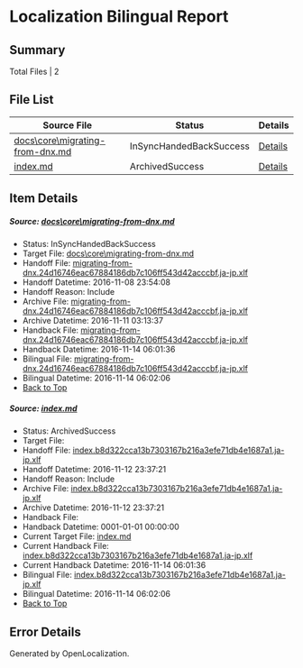 # <a name='report-top'></a> Localization Bilingual Report

## Summary
 Total Files | 2

## File List
 Source File | Status | Details 
 ----------- | ------ | ------- 
 [docs\core\migrating-from-dnx.md](https://github.com/dotnet/docs/blob/956a0766fe0171052983627f2cf2e8264d6b0365/docs/core/migrating-from-dnx.md) | InSyncHandedBackSuccess | [Details](#e79746734c179c3f7797a10bdcd79606b818afea37)
 [index.md](https://github.com/dotnet/docs/blob/edc4d3d1de452f4acf3eeae2bcc618311351cae0/index.md) | ArchivedSuccess | [Details](#a0b4e21367244d0c72e05499c62e354fce9179e7517)

## Item Details
##### <a name='e79746734c179c3f7797a10bdcd79606b818afea37'></a> Source: [docs\core\migrating-from-dnx.md](https://github.com/dotnet/docs/blob/956a0766fe0171052983627f2cf2e8264d6b0365/docs/core/migrating-from-dnx.md)
* Status: InSyncHandedBackSuccess
* Target File: [docs\core\migrating-from-dnx.md](https://github.com/dotnet/docs.ja-jp/blob/24671cc2656a35500aa17c47b0b3a1ec4a44d1d1/docs/core/migrating-from-dnx.md)
* Handoff File: [migrating-from-dnx.24d16746eac67884186db7c106ff543d42acccbf.ja-jp.xlf](https://github.com/dotnet/docs.handoff/blob/cf96ce8f674b579ed4bf74dfc30f07cca74152a5/ol-handoff/dotnet/docs.ja-jp/master/ht-p1/migrating-from-dnx.24d16746eac67884186db7c106ff543d42acccbf.ja-jp.xlf)
* Handoff Datetime: 2016-11-08 23:54:08
* Handoff Reason: Include
* Archive File: [migrating-from-dnx.24d16746eac67884186db7c106ff543d42acccbf.ja-jp.xlf](https://github.com/dotnet/docs.handoff/blob/9bb5cee4d9fd4dda549b97338216096137eeb590/ol-archive/dotnet/docs.ja-jp/master/ht-p1/migrating-from-dnx.24d16746eac67884186db7c106ff543d42acccbf.ja-jp.xlf)
* Archive Datetime: 2016-11-11 03:13:37
* Handback File: [migrating-from-dnx.24d16746eac67884186db7c106ff543d42acccbf.ja-jp.xlf](https://github.com/dotnet/docs.handback/blob/9e00564130ca8350041659146e8ff503cc12d653/ol-handback/dotnet/docs.ja-jp/master/ht-p1/migrating-from-dnx.24d16746eac67884186db7c106ff543d42acccbf.ja-jp.xlf)
* Handback Datetime: 2016-11-14 06:01:36
* Bilingual File: [migrating-from-dnx.24d16746eac67884186db7c106ff543d42acccbf.ja-jp.xlf](https://github.com/dotnet/docs.handback/blob/9e00564130ca8350041659146e8ff503cc12d653/ol-handback/dotnet/docs.ja-jp/master/ht-p1/migrating-from-dnx.24d16746eac67884186db7c106ff543d42acccbf.ja-jp.xlf)
* Bilingual Datetime: 2016-11-14 06:02:06
* [Back to Top](#report-top)

##### <a name='a0b4e21367244d0c72e05499c62e354fce9179e7517'></a> Source: [index.md](https://github.com/dotnet/docs/blob/edc4d3d1de452f4acf3eeae2bcc618311351cae0/index.md)
* Status: ArchivedSuccess
* Target File: 
* Handoff File: [index.b8d322cca13b7303167b216a3efe71db4e1687a1.ja-jp.xlf](https://github.com/dotnet/docs.handoff/blob/c744299bb668a9eed1ebb02083679018c7893073/ol-handoff/dotnet/docs.ja-jp/master/ht-p1/index.b8d322cca13b7303167b216a3efe71db4e1687a1.ja-jp.xlf)
* Handoff Datetime: 2016-11-12 23:37:21
* Handoff Reason: Include
* Archive File: [index.b8d322cca13b7303167b216a3efe71db4e1687a1.ja-jp.xlf](https://github.com/dotnet/docs.handoff/blob/5097544c90357c92b35b48a95ffd2a73b2d238ad/ol-archive/dotnet/docs.ja-jp/master/ht-p1/index.b8d322cca13b7303167b216a3efe71db4e1687a1.ja-jp.xlf)
* Archive Datetime: 2016-11-12 23:37:21
* Handback File: 
* Handback Datetime: 0001-01-01 00:00:00
* Current Target File: [index.md](https://github.com/dotnet/docs.ja-jp/blob/24671cc2656a35500aa17c47b0b3a1ec4a44d1d1/index.md)
* Current Handback File: [index.b8d322cca13b7303167b216a3efe71db4e1687a1.ja-jp.xlf](https://github.com/dotnet/docs.handback/blob/9e00564130ca8350041659146e8ff503cc12d653/ol-handback/dotnet/docs.ja-jp/master/ht-p1/index.b8d322cca13b7303167b216a3efe71db4e1687a1.ja-jp.xlf)
* Current Handback Datetime: 2016-11-14 06:01:36
* Bilingual File: [index.b8d322cca13b7303167b216a3efe71db4e1687a1.ja-jp.xlf](https://github.com/dotnet/docs.handback/blob/9e00564130ca8350041659146e8ff503cc12d653/ol-handback/dotnet/docs.ja-jp/master/ht-p1/index.b8d322cca13b7303167b216a3efe71db4e1687a1.ja-jp.xlf)
* Bilingual Datetime: 2016-11-14 06:02:06
* [Back to Top](#report-top)


## Error Details

Generated by OpenLocalization.
